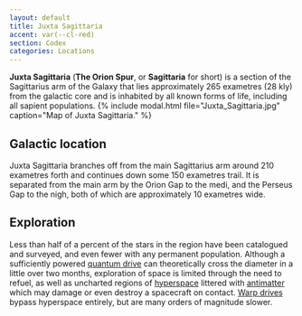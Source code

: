 ```yaml
---
layout: default
title: Juxta Sagittaria
accent: var(--cl-red)
section: Codex
categories: Locations
---
```


**Juxta Sagittaria** (**The Orion Spur**, or **Sagittaria** for short) is a section of the
Sagittarius arm of the Galaxy that lies approximately 265 exametres (28 kly) from the galactic core
and is inhabited by all known forms of life, including all sapient populations.
{% include modal.html file="Juxta_Sagittaria.jpg" caption="Map of Juxta Sagittaria." %}

## Galactic location
Juxta Sagittaria branches off from the main Sagittarius arm around 210 exametres forth and continues
down some 150 exametres trail. It is separated from the main arm by the Orion Gap to the medi, and
the Perseus Gap to the nigh, both of which are approximately 10 exametres wide.

## Exploration
Less than half of a percent of the stars in the region have been catalogued and surveyed, and even
fewer with any permanent population. Although a sufficiently powered
[quantum drive](Quantum_Drive.html) can theoretically cross the diameter in a little over two
months, exploration of space is limited through the need to refuel, as well as uncharted regions of
[hyperspace](Hyperspace.html) littered with [antimatter](Antimatter.html) which may damage or even
destroy a spacecraft on contact. [Warp drives](Warp_Drive.html) bypass hyperspace entirely, but are
many orders of magnitude slower.
